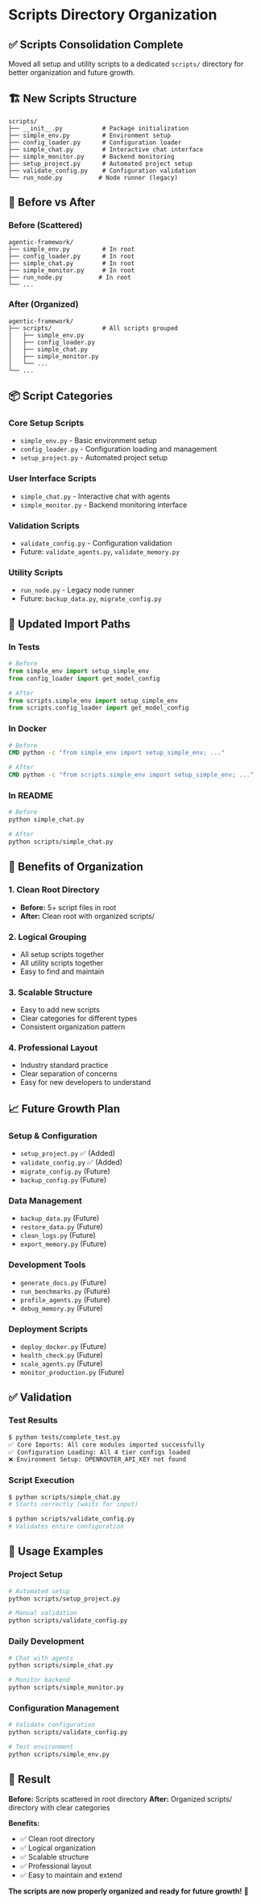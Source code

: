 # Scripts Directory Organization

## ✅ **Scripts Consolidation Complete**

Moved all setup and utility scripts to a dedicated `scripts/` directory for better organization and future growth.

## 🏗️ **New Scripts Structure**

```
scripts/
├── __init__.py           # Package initialization
├── simple_env.py         # Environment setup
├── config_loader.py      # Configuration loader
├── simple_chat.py        # Interactive chat interface
├── simple_monitor.py     # Backend monitoring
├── setup_project.py      # Automated project setup
├── validate_config.py    # Configuration validation
└── run_node.py          # Node runner (legacy)
```

## 🔄 **Before vs After**

### **Before (Scattered)**
```
agentic-framework/
├── simple_env.py         # In root
├── config_loader.py      # In root
├── simple_chat.py        # In root
├── simple_monitor.py     # In root
├── run_node.py          # In root
└── ...
```

### **After (Organized)**
```
agentic-framework/
├── scripts/              # All scripts grouped
│   ├── simple_env.py
│   ├── config_loader.py
│   ├── simple_chat.py
│   ├── simple_monitor.py
│   └── ...
└── ...
```

## 📦 **Script Categories**

### **Core Setup Scripts**
- `simple_env.py` - Basic environment setup
- `config_loader.py` - Configuration loading and management
- `setup_project.py` - Automated project setup

### **User Interface Scripts**
- `simple_chat.py` - Interactive chat with agents
- `simple_monitor.py` - Backend monitoring interface

### **Validation Scripts**
- `validate_config.py` - Configuration validation
- Future: `validate_agents.py`, `validate_memory.py`

### **Utility Scripts**
- `run_node.py` - Legacy node runner
- Future: `backup_data.py`, `migrate_config.py`

## 🔧 **Updated Import Paths**

### **In Tests**
```python
# Before
from simple_env import setup_simple_env
from config_loader import get_model_config

# After
from scripts.simple_env import setup_simple_env
from scripts.config_loader import get_model_config
```

### **In Docker**
```dockerfile
# Before
CMD python -c "from simple_env import setup_simple_env; ..."

# After  
CMD python -c "from scripts.simple_env import setup_simple_env; ..."
```

### **In README**
```bash
# Before
python simple_chat.py

# After
python scripts/simple_chat.py
```

## 🚀 **Benefits of Organization**

### **1. Clean Root Directory**
- **Before:** 5+ script files in root
- **After:** Clean root with organized scripts/

### **2. Logical Grouping**
- All setup scripts together
- All utility scripts together
- Easy to find and maintain

### **3. Scalable Structure**
- Easy to add new scripts
- Clear categories for different types
- Consistent organization pattern

### **4. Professional Layout**
- Industry standard practice
- Clear separation of concerns
- Easy for new developers to understand

## 📈 **Future Growth Plan**

### **Setup & Configuration**
- `setup_project.py` ✅ (Added)
- `validate_config.py` ✅ (Added)
- `migrate_config.py` (Future)
- `backup_config.py` (Future)

### **Data Management**
- `backup_data.py` (Future)
- `restore_data.py` (Future)
- `clean_logs.py` (Future)
- `export_memory.py` (Future)

### **Development Tools**
- `generate_docs.py` (Future)
- `run_benchmarks.py` (Future)
- `profile_agents.py` (Future)
- `debug_memory.py` (Future)

### **Deployment Scripts**
- `deploy_docker.py` (Future)
- `health_check.py` (Future)
- `scale_agents.py` (Future)
- `monitor_production.py` (Future)

## ✅ **Validation**

### **Test Results**
```bash
$ python tests/complete_test.py
✅ Core Imports: All core modules imported successfully
✅ Configuration Loading: All 4 tier configs loaded
❌ Environment Setup: OPENROUTER_API_KEY not found
```

### **Script Execution**
```bash
$ python scripts/simple_chat.py
# Starts correctly (waits for input)

$ python scripts/validate_config.py  
# Validates entire configuration
```

## 🎯 **Usage Examples**

### **Project Setup**
```bash
# Automated setup
python scripts/setup_project.py

# Manual validation
python scripts/validate_config.py
```

### **Daily Development**
```bash
# Chat with agents
python scripts/simple_chat.py

# Monitor backend
python scripts/simple_monitor.py
```

### **Configuration Management**
```bash
# Validate configuration
python scripts/validate_config.py

# Test environment
python scripts/simple_env.py
```

## 🎉 **Result**

**Before:** Scripts scattered in root directory
**After:** Organized scripts/ directory with clear categories

**Benefits:**
- ✅ Clean root directory
- ✅ Logical organization
- ✅ Scalable structure
- ✅ Professional layout
- ✅ Easy to maintain and extend

**The scripts are now properly organized and ready for future growth!** 🚀
